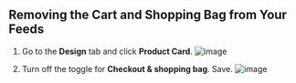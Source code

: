 ## Removing the Cart and Shopping Bag from Your Feeds

1. Go to the **Design** tab and click **Product Card**.
   ![image](https://github.com/user-attachments/assets/d27ee69f-fb84-4d29-b057-4a3082166d22)

2. Turn off the toggle for **Checkout & shopping bag**. Save.
   ![image](https://github.com/user-attachments/assets/880ec967-04b3-4413-abad-5e617868a96d)